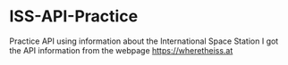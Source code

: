 # ISS-API-Practice
Practice API using information about the International Space Station
I got the API information from the webpage https://wheretheiss.at

